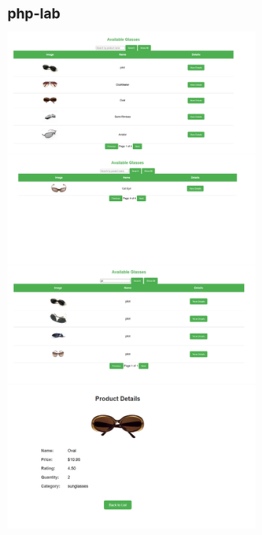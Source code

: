 # php-lab

![screen1](./images/output-1.png)
![screen2](./images/output-2.png)
![screen3](./images/output-3.png)
![screen4](./images/output-4.png)


